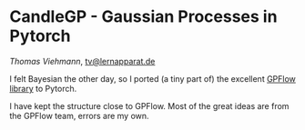 # CandleGP - Gaussian Processes in Pytorch
*Thomas Viehmann*, tv@lernapparat.de

I felt Bayesian the other day, so I ported (a tiny part of) the
excellent [GPFlow library](https://github.com/gpflow/gpflow) to
Pytorch.

I have kept the structure close to GPFlow.
Most of the great ideas are from the GPFlow team, errors are my own.
